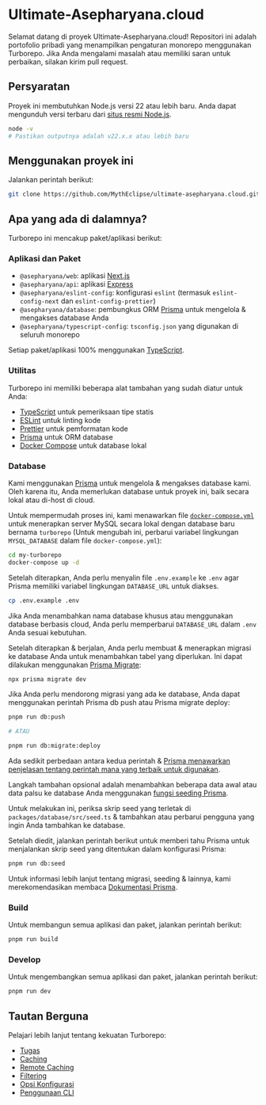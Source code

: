 # Ultimate-Asepharyana.cloud

Selamat datang di proyek Ultimate-Asepharyana.cloud! Repositori ini adalah portofolio pribadi yang menampilkan pengaturan monorepo menggunakan Turborepo. Jika Anda mengalami masalah atau memiliki saran untuk perbaikan, silakan kirim pull request.

## Persyaratan

Proyek ini membutuhkan Node.js versi 22 atau lebih baru. Anda dapat mengunduh versi terbaru dari [situs resmi Node.js](https://nodejs.org/).

```bash
node -v
# Pastikan outputnya adalah v22.x.x atau lebih baru
```

## Menggunakan proyek ini

Jalankan perintah berikut:

```bash
git clone https://github.com/MythEclipse/ultimate-asepharyana.cloud.git
```

## Apa yang ada di dalamnya?

Turborepo ini mencakup paket/aplikasi berikut:

### Aplikasi dan Paket

- `@asepharyana/web`: aplikasi [Next.js](https://github.com/MythEclipse/asepharyana.cloud)
- `@asepharyana/api`: aplikasi [Express](https://github.com/MythEclipse/API)
- `@asepharyana/eslint-config`: konfigurasi `eslint` (termasuk `eslint-config-next` dan `eslint-config-prettier`)
- `@asepharyana/database`: pembungkus ORM [Prisma](https://prisma.io/) untuk mengelola & mengakses database Anda
- `@asepharyana/typescript-config`: `tsconfig.json` yang digunakan di seluruh monorepo

Setiap paket/aplikasi 100% menggunakan [TypeScript](https://www.typescriptlang.org/).

### Utilitas

Turborepo ini memiliki beberapa alat tambahan yang sudah diatur untuk Anda:

- [TypeScript](https://www.typescriptlang.org/) untuk pemeriksaan tipe statis
- [ESLint](https://eslint.org/) untuk linting kode
- [Prettier](https://prettier.io) untuk pemformatan kode
- [Prisma](https://prisma.io/) untuk ORM database
- [Docker Compose](https://docs.docker.com/compose/) untuk database lokal

### Database

Kami menggunakan [Prisma](https://prisma.io/) untuk mengelola & mengakses database kami. Oleh karena itu, Anda memerlukan database untuk proyek ini, baik secara lokal atau di-host di cloud.

Untuk mempermudah proses ini, kami menawarkan file [`docker-compose.yml`](https://docs.docker.com/compose/) untuk menerapkan server MySQL secara lokal dengan database baru bernama `turborepo` (Untuk mengubah ini, perbarui variabel lingkungan `MYSQL_DATABASE` dalam file `docker-compose.yml`):

```bash
cd my-turborepo
docker-compose up -d
```

Setelah diterapkan, Anda perlu menyalin file `.env.example` ke `.env` agar Prisma memiliki variabel lingkungan `DATABASE_URL` untuk diakses.

```bash
cp .env.example .env
```

Jika Anda menambahkan nama database khusus atau menggunakan database berbasis cloud, Anda perlu memperbarui `DATABASE_URL` dalam `.env` Anda sesuai kebutuhan.

Setelah diterapkan & berjalan, Anda perlu membuat & menerapkan migrasi ke database Anda untuk menambahkan tabel yang diperlukan. Ini dapat dilakukan menggunakan [Prisma Migrate](https://www.prisma.io/migrate):

```bash
npx prisma migrate dev
```

Jika Anda perlu mendorong migrasi yang ada ke database, Anda dapat menggunakan perintah Prisma db push atau Prisma migrate deploy:

```bash
pnpm run db:push

# ATAU

pnpm run db:migrate:deploy
```

Ada sedikit perbedaan antara kedua perintah & [Prisma menawarkan penjelasan tentang perintah mana yang terbaik untuk digunakan](https://www.prisma.io/docs/concepts/components/prisma-migrate/db-push#choosing-db-push-or-prisma-migrate).

Langkah tambahan opsional adalah menambahkan beberapa data awal atau data palsu ke database Anda menggunakan [fungsi seeding Prisma](https://www.prisma.io/docs/guides/database/seed-database).

Untuk melakukan ini, periksa skrip seed yang terletak di `packages/database/src/seed.ts` & tambahkan atau perbarui pengguna yang ingin Anda tambahkan ke database.

Setelah diedit, jalankan perintah berikut untuk memberi tahu Prisma untuk menjalankan skrip seed yang ditentukan dalam konfigurasi Prisma:

```bash
pnpm run db:seed
```

Untuk informasi lebih lanjut tentang migrasi, seeding & lainnya, kami merekomendasikan membaca [Dokumentasi Prisma](https://www.prisma.io/docs/).

### Build

Untuk membangun semua aplikasi dan paket, jalankan perintah berikut:

```bash
pnpm run build
```

### Develop

Untuk mengembangkan semua aplikasi dan paket, jalankan perintah berikut:

```bash
pnpm run dev
```

## Tautan Berguna

Pelajari lebih lanjut tentang kekuatan Turborepo:

- [Tugas](https://turbo.build/repo/docs/core-concepts/monorepos/running-tasks)
- [Caching](https://turbo.build/repo/docs/core-concepts/caching)
- [Remote Caching](https://turbo.build/repo/docs/core-concepts/remote-caching)
- [Filtering](https://turbo.build/repo/docs/core-concepts/monorepos/filtering)
- [Opsi Konfigurasi](https://turbo.build/repo/docs/reference/configuration)
- [Penggunaan CLI](https://turbo.build/repo/docs/reference/command-line-reference)
